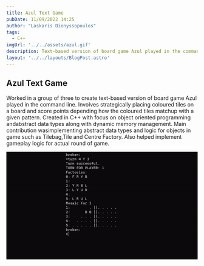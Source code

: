 ```yaml
---
title: Azul Text Game
pubDate: 11/09/2022 14:25
author: "Laskaris Dionyssopoulos"
tags:
  - C++
imgUrl: '../../assets/azul.gif'
description: Text-based version of board game Azul played in the command line.
layout: '../../layouts/BlogPost.astro'
---
```


## Azul Text Game
Worked in a group of three to create text-based version of board game Azul played
in the command line. Involves strategically placing coloured tiles on a board
and score points depending how the coloured tiles matchup with a given pattern.
Created in C++ with focus on object oriented programming andabstract data types
along with dynamic memory management. Main contribution wasimplementing abstract
data types and logic for objects in game such as Tilebag,Tile and Centre Factory.
Also helped implement gameplay logic for actual round of game. 

![cli gameplay of azul](../../assets/azul.gif "azul")

